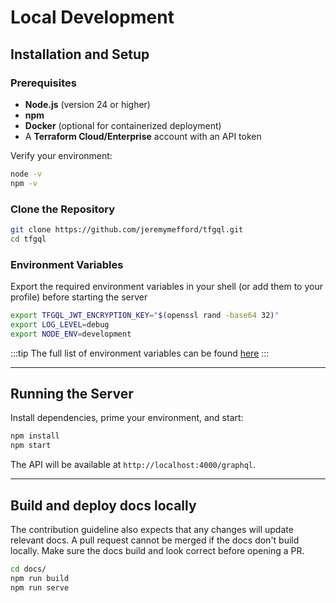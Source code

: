 # Local Development

## Installation and Setup

### Prerequisites

- **Node.js** (version 24 or higher)
- **npm** 
- **Docker** (optional for containerized deployment)
- A **Terraform Cloud/Enterprise** account with an API token

Verify your environment:

```bash
node -v
npm -v
```

### Clone the Repository

```bash
git clone https://github.com/jeremymefford/tfgql.git
cd tfgql
```

### Environment Variables

Export the required environment variables in your shell (or add them to your profile) before starting the server

```bash
export TFGQL_JWT_ENCRYPTION_KEY="$(openssl rand -base64 32)" 
export LOG_LEVEL=debug
export NODE_ENV=development
```
:::tip
The full list of environment variables can be found [here](Deployment/runtime-configuration.md)
:::

---

## Running the Server

Install dependencies, prime your environment, and start:

```bash
npm install
npm start
```

The API will be available at `http://localhost:4000/graphql`.

---

## Build and deploy docs locally

The contribution guideline also expects that any changes will update relevant docs.  A pull request cannot be merged if the docs don't build locally.  Make sure the docs build and look correct before opening a PR.

```bash
cd docs/
npm run build
npm run serve
```